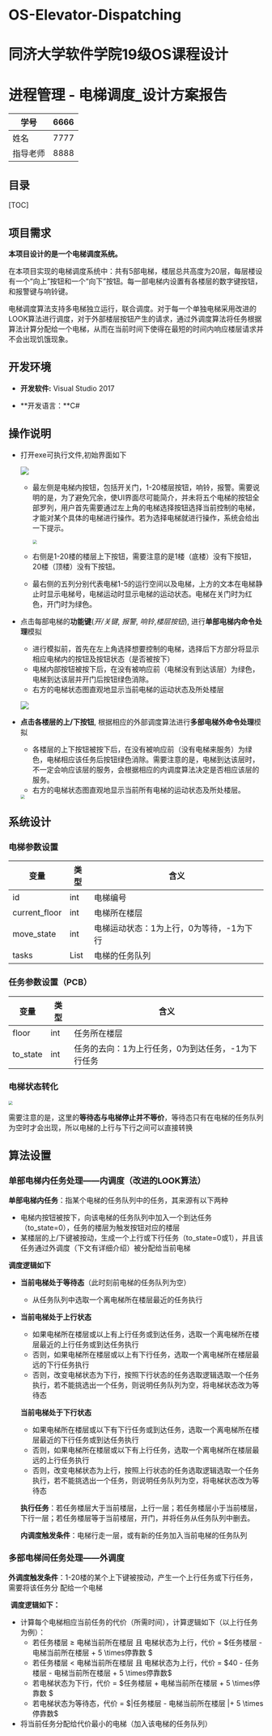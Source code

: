 # OS-Elevator-Dispatching
# 同济大学软件学院19级OS课程设计
# 进程管理 - 电梯调度_设计方案报告

| 学号     | 6666   |
| -------- | ------ |
| 姓名     | 7777   |
| 指导老师 | 8888 |

## 目录

[TOC]

## 项目需求

 **本项目设计的是一个电梯调度系统。**

在本项目实现的电梯调度系统中：共有5部电梯，楼层总共高度为20层，每层楼设有一个“向上”按钮和一个“向下”按钮。每一部电梯内设置有各楼层的数字键按钮，和报警键与响铃键。

 电梯调度算法支持多电梯独立运行，联合调度。对于每一个单独电梯采用改进的LOOK算法进行调度，对于外部楼层按钮产生的请求，通过外调度算法将任务根据算法计算分配给一个电梯，从而在当前时间下使得在最短的时间内响应楼层请求并不会出现饥饿现象。



## 开发环境

- **开发软件:** Visual Studio 2017

- **开发语言：**C#

  

## 操作说明

- 打开exe可执行文件,初始界面如下

  ![](img\初始界面.jpg)

  - 最左侧是电梯内按钮，包括开关门，1-20楼层按钮，响铃，报警。需要说明的是，为了避免冗余，使UI界面尽可能简介，并未将五个电梯的按钮全部罗列，用户首先需要通过左上角的电梯选择按钮选择当前控制的电梯，才能对某个具体的电梯进行操作。若为选择电梯就进行操作，系统会给出一下提示。

      <img src="img\温馨提示.png" style="zoom:50%;" />

  - 右侧是1-20楼的楼层上下按钮，需要注意的是1楼（底楼）没有下按钮，20楼（顶楼）没有下按钮。

  - 最右侧的五列分别代表电梯1-5的运行空间以及电梯，上方的文本在电梯静止时显示电梯号，电梯运动时显示电梯的运动状态。电梯在关门时为红色，开门时为绿色。

- 点击每部电梯的**功能键**(*开/关键*, *报警*, *响铃*,*楼层按钮*), 进行**单部电梯内命令处理**模拟

  - 进行模拟前，首先在左上角选择想要控制的电梯，选择后下方部分将显示相应电梯内的按钮及按钮状态（是否被按下）
  - 电梯内部按钮被按下后，在没有被响应前（电梯没有到达该层）为绿色，电梯到达该层并开门后按钮绿色消除。
  - 右方的电梯状态图直观地显示当前电梯的运动状态及所处楼层

  ![](https://github.com/Zhaobaba918/OS-Elevator-Dispatching/blob/main/img/%E5%86%85%E8%B0%83%E5%BA%A6%E6%A8%A1%E6%8B%9F.jpg)

- **点击各楼层的上/下按钮**, 根据相应的外部调度算法进行**多部电梯外命令处理**模拟

  - 各楼层的上下按钮被按下后，在没有被响应前（没有电梯来服务）为绿色，电梯相应该任务后按钮绿色消除。需要注意的是，电梯到达该层时，不一定会响应该层的服务，会根据相应的内调度算法决定是否相应该层的服务。
  - 右方的电梯状态图直观地显示当前所有电梯的运动状态及所处楼层。

  <img src="img\外调度.png" style="zoom:50%;" />



## 系统设计

### 电梯参数设置

| 变量          | 类型       | 含义                                     |
| ------------- | ---------- | ---------------------------------------- |
| id            | int        | 电梯编号                                 |
| current_floor | int        | 电梯所在楼层                             |
| move_state    | int        | 电梯运动状态：1为上行，0为等待，-1为下行 |
| tasks         | List<Task> | 电梯的任务队列                           |

### 任务参数设置（PCB）

| 变量     | 类型 | 含义                                               |
| -------- | ---- | -------------------------------------------------- |
| floor    | int  | 任务所在楼层                                       |
| to_state | int  | 任务的去向：1为上行任务，0为到达任务，-1为下行任务 |

### 电梯状态转化

<img src="img\电梯状态转换.png" style="zoom:50%;" />

需要注意的是，这里的**等待态与电梯停止并不等价**，等待态只有在电梯的任务队列为空时才会出现，所以电梯的上行与下行之间可以直接转换



## 算法设置

### 单部电梯内任务处理——内调度（改进的LOOK算法）

**单部电梯内任务**：指某个电梯的任务队列中的任务，其来源有以下两种

- 电梯内按钮被按下，向该电梯的任务队列中加入一个到达任务（to_state=0），任务的楼层为触发按钮对应的楼层
- 某楼层的上/下键被按动，生成一个上行或下行任务（to_state=0或1），并且该任务通过外调度（下文有详细介绍）被分配给当前电梯

**调度逻辑如下**

- **当前电梯处于等待态**（此时刻前电梯的任务队列为空）

  - 从任务队列中选取一个离电梯所在楼层最近的任务执行

- **当前电梯处于上行状态**

  - 如果电梯所在楼层或以上有上行任务或到达任务，选取一个离电梯所在楼层最近的上行任务或到达任务执行
  - 否则，如果电梯所在楼层或以上有下行任务，选取一个离电梯所在楼层最远的下行任务执行
  - 否则，改变电梯状态为下行，按照下行状态的任务选取逻辑选取一个任务执行，若不能挑选出一个任务，则说明任务队列为空，将电梯状态改为等待态

  **当前电梯处于下行状态**

  - 如果电梯所在楼层或以下有下行任务或到达任务，选取一个离电梯所在楼层最近的下行任务或到达任务执行
  - 否则，如果电梯所在楼层或以下有上行任务，选取一个离电梯所在楼层最远的上行任务执行
  - 否则，改变电梯状态为上行，按照上行状态的任务选取逻辑选取一个任务执行，若不能挑选出一个任务，则说明任务队列为空，将电梯状态改为等待态

  **执行任务**：若任务楼层大于当前楼层，上行一层；若任务楼层小于当前楼层，下行一层；若任务楼层等于当前楼层，开门，并将任务从任务队列中删去。

  **内调度触发条件**：电梯行走一层，或有新的任务加入当前电梯的任务队列

### 多部电梯间任务处理——外调度

​	**外调度触发条件**：1-20楼的某个上下键被按动，产生一个上行任务或下行任务，需要将该任务分	配给一个电梯

​	**调度逻辑如下：**

- 计算每个电梯相应当前任务的代价（所需时间），计算逻辑如下（以上行任务为例）：
  - 若任务楼层 $\ge$ 电梯当前所在楼层 且 电梯状态为上行，代价 = $任务楼层 - 电梯当前所在楼层 + 5 \times停靠数 $
  - 若任务楼层 $<$ 电梯当前所在楼层 且 电梯状态为上行，代价 = $40 - 任务楼层 - 电梯当前所在楼层 + 5 \times停靠数$
  - 若电梯状态为下行，代价 = $任务楼层 + 电梯当前所在楼层 + 5 \times停靠数 $
  - 若电梯状态为等待态，代价 = $|任务楼层 - 电梯当前所在楼层 |+ 5 \times停靠数$
- 将当前任务分配给代价最小的电梯（加入该电梯的任务队列）
